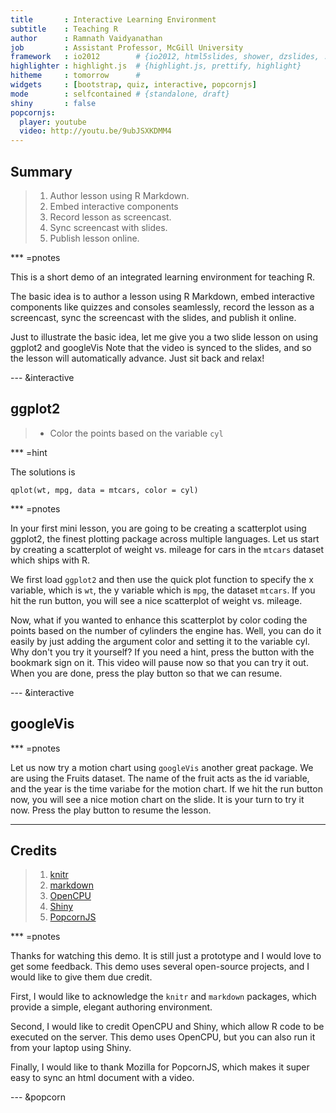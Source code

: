 ```yaml
---
title       : Interactive Learning Environment
subtitle    : Teaching R
author      : Ramnath Vaidyanathan
job         : Assistant Professor, McGill University
framework   : io2012        # {io2012, html5slides, shower, dzslides, ...}
highlighter : highlight.js  # {highlight.js, prettify, highlight}
hitheme     : tomorrow      # 
widgets     : [bootstrap, quiz, interactive, popcornjs]            
mode        : selfcontained # {standalone, draft}
shiny       : false
popcornjs:
  player: youtube
  video: http://youtu.be/9ubJSXKDMM4
---
```


## Summary

> 1. Author lesson using R Markdown.
> 2. Embed interactive components
> 3. Record lesson as screencast.
> 4. Sync screencast with slides.
> 5. Publish lesson online.

*** =pnotes

This is a short demo of an integrated learning environment for teaching R. 

The basic idea is to author a lesson using R Markdown, embed interactive components like quizzes and consoles seamlessly, record the lesson as a screencast, sync the screencast with the slides, and publish it online.

Just to illustrate the basic idea, let me give you a two slide lesson on using ggplot2 and googleVis Note that the video is synced to the slides, and so the lesson will automatically advance. Just sit back and relax!


--- &interactive

## ggplot2

<textarea class='interactive' id='interactive{{slide.num}}' data-cell='{{slide.num}}' data-results='markup' style='display:none'>require(ggplot2)
qplot(wt, mpg, data = mtcars)
</textarea>


> - Color the points based on the variable `cyl`

*** =hint

The solutions is

```
qplot(wt, mpg, data = mtcars, color = cyl)
```

*** =pnotes

In your first mini lesson, you are going to be creating a scatterplot using ggplot2, the finest plotting package across multiple languages. Let us start by creating a scatterplot of weight vs. mileage for cars in the `mtcars` dataset which ships with R.

We first load `ggplot2` and then use the quick plot function to specify the x variable, which is `wt`, the y variable which is `mpg`, the dataset `mtcars`. If you hit the run button, you will see a nice scatterplot of weight vs. mileage.

Now, what if you wanted to enhance this scatterplot by color coding the points based on the number of cylinders the engine has. Well, you can do it easily by just adding the argument color and setting it to the variable cyl. Why don't you try it yourself? If you need a hint, press the button with the bookmark sign on it. This video will pause now so that you can try it out. When you are done, press the play button so that we can resume.

--- &interactive

## googleVis

<textarea class='interactive' id='interactive{{slide.num}}' data-cell='{{slide.num}}' data-results='asis' style='display:none'>require(googleVis)
M1 <- gvisMotionChart(Fruits, idvar = 'Fruit', timevar = 'Year')
print(M1, tag = 'chart')
</textarea>


*** =pnotes

Let us now try a motion chart using `googleVis` another great package. We are using the Fruits dataset. The name of the fruit acts as the id variable, and the year is the time variabe for the motion chart. If we hit the run button now, you will see a nice motion chart on the slide. It is your turn to try it now. Press the play button to resume the lesson.


---

## Credits

> 1. [knitr](http://github.com/yihui/knitr)
> 2. [markdown](http://github.com/rstudio/markdown)
> 3. [OpenCPU](http://opencpu.org)
> 4. [Shiny](http://github.com/rstudio/shiny)
> 5. [PopcornJS](http://popcornjs.org/)


*** =pnotes

Thanks for watching this demo. It is still just a prototype and I would love to get some feedback. This demo uses several open-source projects, and I would like to give them due credit. 

First, I would like to acknowledge the `knitr` and `markdown` packages, which provide a simple, elegant authoring environment. 

Second, I would like to credit OpenCPU and Shiny, which allow R code to be executed on the server. This demo uses OpenCPU, but you can also run it from your laptop using Shiny.

Finally, I would like to thank Mozilla for PopcornJS, which makes it super easy to sync an html document with a video.

--- &popcorn

<style>
section.video {
  position: absolute;
  bottom: 0;
  right: 0;
  z-index: 1000;
}
</style>


<section class="video" id="video">
  <div id='player' style='width:200px;height:150px;'></div>
</section>







